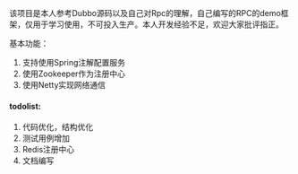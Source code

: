 该项目是本人参考Dubbo源码以及自己对Rpc的理解，自己编写的RPC的demo框架，仅用于学习使用，不可投入生产。本人开发经验不足，欢迎大家批评指正。

基本功能：

1. 支持使用Spring注解配置服务
2. 使用Zookeeper作为注册中心
3. 使用Netty实现网络通信

#### todolist:
1. 代码优化，结构优化
2. 测试用例增加
3. Redis注册中心
4. 文档编写